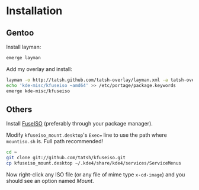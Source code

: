 # Installation

## Gentoo

Install layman:

```bash
emerge layman
```

Add my overlay and install:

```bash
layman -o http://tatsh.github.com/tatsh-overlay/layman.xml -a tatsh-overlay
echo 'kde-misc/kfuseiso ~amd64' >> /etc/portage/package.keywords
emerge kde-misc/kfuseiso
```

## Others

Install [FuseISO](http://sourceforge.net/projects/fuseiso/) (preferably through your package manager).

Modify `kfuseiso_mount.desktop`'s `Exec=` line  to use the path where `mountiso.sh` is. Full path recommended!

```bash
cd ~
git clone git://github.com/tatsh/kfuseiso.git
cp kfuseiso_mount.desktop ~/.kde4/share/kde4/services/ServiceMenus
```

Now right-click any ISO file (or any file of mime type `x-cd-image`) and you should see an option named _Mount_.
